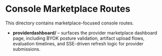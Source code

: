 # Console Marketplace Routes

This directory contains marketplace-focused console routes.

- **providerdashboard/** – surfaces the provider marketplace dashboard page, including BYOK posture validation, artifact upload flows, evaluation timelines, and SSE-driven refresh logic for provider submissions.
